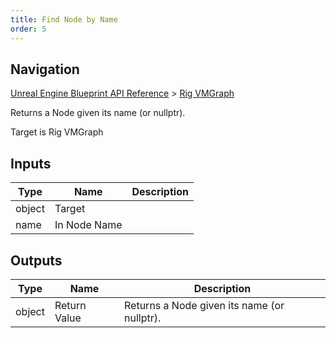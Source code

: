 ```yaml
---
title: Find Node by Name
order: 5
---
```

## Navigation

[Unreal Engine Blueprint API Reference](https://dev.epicgames.com/documentation/en-us/unreal-engine/BlueprintAPI) > [Rig VMGraph](https://dev.epicgames.com/documentation/en-us/unreal-engine/BlueprintAPI/RigVMGraph)

Returns a Node given its name (or nullptr).

Target is Rig VMGraph

## Inputs

| Type | Name | Description |
| --- | --- | --- |
| object | Target |  |
| name | In Node Name |  |

## Outputs

| Type | Name | Description |
| --- | --- | --- |
| object | Return Value | Returns a Node given its name (or nullptr). |
